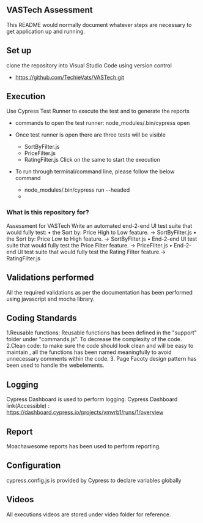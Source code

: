 ## VASTech Assessment

This README would normally document whatever steps are necessary to get application up and running.


## Set up

clone the repository into Visual Studio Code using version control
- https://github.com/TechieVats/VASTech.git 

## Execution
Use Cypress Test Runner to execute the test and to generate the reports
- commands to open the test runner: node_modules/.bin/cypress open
- Once test runner is open there are three tests will be visible
    - SortByFilter.js
    - PriceFilter.js
    - RatingFilter.js
    Click on the same to start the execution

- To run through terminal/command line, please follow the below command
    - node_modules/.bin/cypress run --headed
    - 

### What is this repository for? ###
Assessment for VASTech
Write an automated end-2-end UI test suite that would fully test:
	•	the Sort by: Price High to Low feature. -> SortByFilter.js
	•	the Sort by: Price Low to High feature. -> SortByFilter.js
	•	End-2-end UI test suite that would fully test the Price Filter feature. -> PriceFilter.js
	•	End-2-end UI test suite that would fully test the Rating Filter feature.-> RatingFilter.js



## Validations performed

All the required validations as per the documentation has been performed using javascript and mocha library.


## Coding Standards

1.Reusable functions: Reusable functions has been defined in the "support" folder under "commands.js". To decrease the
complexity of the code.
2.Clean code: to make sure the code should look clean and will be easy to maintain , all the functions has been
named meaningfully to avoid unnecessary comments within the code.
3. Page Facoty design pattern has been used to handle the webelements.

## Logging

Cypress Dashboard is used to perform logging:
Cypress Dashboard link(Accessible) : https://dashboard.cypress.io/projects/vmvrb1/runs/1/overview

## Report
Moachawesome reports has been used to perform reporting.

## Configuration
cypress.config.js is provided by Cypress to declare variables globally

## Videos
All executions videos are stored under video folder for reference.
